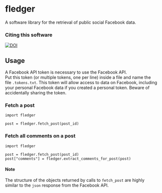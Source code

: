 # fledger 
A software library for the retrieval of public social Facebook data.

### Citing this software
[![DOI](https://zenodo.org/badge/DOI/10.5281/zenodo.1310932.svg)](https://doi.org/10.5281/zenodo.1310932)  

## Usage
A Facebook API token is necessary to use the Facebook API.  
Put this token (or multiple tokens, one per line) inside a file and name the file `.tokens.txt`. This token will allow access to data on Facebook, including your personal Facebook data if you created a personal token. Beware of accidentally sharing the token.  

### Fetch a post
```
import fledger  

post = fledger.fetch_post(post_id)
```

### Fetch all comments on a post
```
import fledger

post = fledger.fetch_post(post_id)
post["comments"] = fledger.extract_comments_for_post(post)
```

#### Note
The structure of the objects returned by calls to `fetch_post` are highly similar to the `json` response from the Facebook API.
